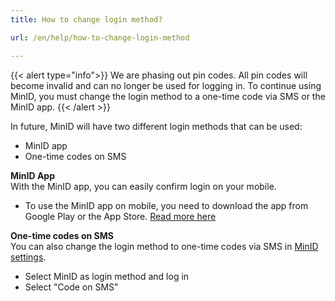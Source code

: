 ```yaml
---
title: How to change login method?

url: /en/help/how-to-change-login-method

---
```


{{< alert type="info">}}
We are phasing out pin codes. All pin codes will become invalid and can no longer be used for logging in.
To continue using MinID, you must change the login method to a one-time code via SMS or the MinID app.
{{< /alert >}}

In future, MinID will have two different login methods that can be used:
- MinID app
- One-time codes on SMS

**MinID App**   
With the MinID app, you can easily confirm login on your mobile.
- To use the MinID app on mobile, you need to download the app from Google Play or the App Store. [Read more here](https://minid.no/en/get-started/minid-app)

**One-time codes on SMS**   
You can also change the login method to one-time codes via SMS in [MinID settings](https://brukerprofil.difi.no/minprofil/minid/).
- Select MinID as login method and log in
- Select "Code on SMS"

